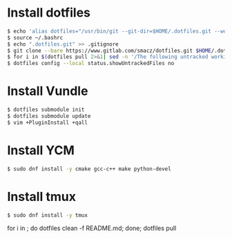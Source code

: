# Install dotfiles

```bash
$ echo 'alias dotfiles="/usr/bin/git --git-dir=$HOME/.dotfiles.git --work-tree=$HOME"' >> $HOME/.bashrc
$ source ~/.bashrc
$ echo ".dotfiles.git" >> .gitignore
$ git clone --bare https://www.gitlab.com/smacz/dotfiles.git $HOME/.dotfiles.git
$ for i in $(dotfiles pull 2>&1| sed -n '/The following untracked working tree files/,/Please move or remove them/p' | sed '1d;$d'| sed -e 's/^[ \t]*//'); do dotfiles clean -f ${i}; done; dotfiles pull
$ dotfiles config --local status.showUntrackedFiles no
```

# Install Vundle

```bash
$ dotfiles submodule init
$ dotfiles submodule update
$ vim +PluginInstall +qall
```

# Install YCM

```bash
$ sudo dnf install -y cmake gcc-c++ make python-devel
```

# Install tmux

```bash
$ sudo dnf install -y tmux
```
for i in ; do dotfiles clean -f README.md; done; dotfiles pull
